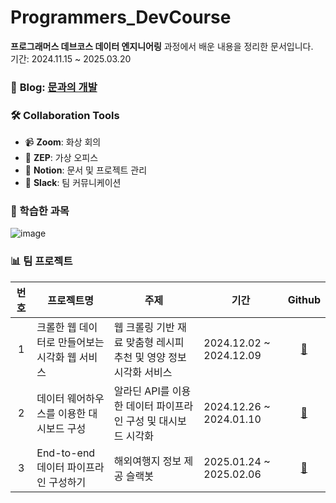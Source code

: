 # Programmers_DevCourse
**프로그래머스 데브코스 데이터 엔지니어링** 과정에서 배운 내용을 정리한 문서입니다. <br>
기간: 2024.11.15 ~ 2025.03.20 <br>

### 📖 **Blog:** [문과의 개발](https://9idryd.tistory.com/) 

### 🛠 Collaboration Tools  
- 📹 **Zoom**: 화상 회의  
- 🏢 **ZEP**: 가상 오피스  
- 📝 **Notion**: 문서 및 프로젝트 관리  
- 💬 **Slack**: 팀 커뮤니케이션 

### 📝 학습한 과목
![image](https://github.com/user-attachments/assets/6d24f76e-dba4-4214-a8f2-5be9d69c68bc)

### 📊 팀 프로젝트

|번호|프로젝트명 |주제 |기간 |Github |
|:---:|------------|------------------------------------------------------|-----------------|:--------------------------------:|
|1| 크롤한 웹 데이터로 만들어보는 시각화 웹 서비스 | 웹 크롤링 기반 재료 맞춤형 레시피 추천 및 영양 정보 시각화 서비스 | 2024.12.02 ~ 2024.12.09 |[🔗](https://github.com/Yun024/recipe_finder)|
|2| 데이터 웨어하우스를 이용한 대시보드 구성 | 알라딘 API를 이용한 데이터 파이프라인 구성 및 대시보드 시각화 | 2024.12.26 ~ 2024.01.10 |[🔗](https://github.com/Yun024/aladin-data-pipeline)|
|3| End-to-end 데이터 파이프라인 구성하기 | 해외여행지 정보 제공 슬랙봇 | 2025.01.24 ~ 2025.02.06 |[🔗](https://github.com/Yun024/travel-slackbot)|



